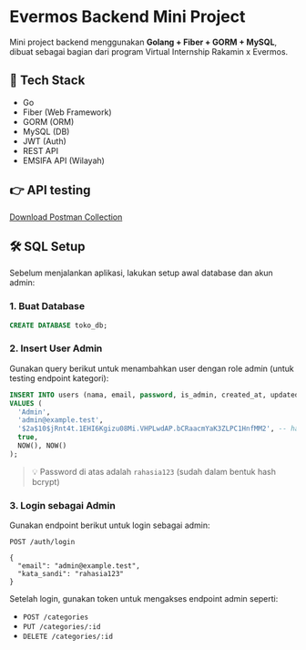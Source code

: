 # Evermos Backend Mini Project

Mini project backend menggunakan **Golang + Fiber + GORM + MySQL**, dibuat sebagai bagian dari program Virtual Internship Rakamin x Evermos.

## 🚀 Tech Stack
- Go 
- Fiber (Web Framework)
- GORM (ORM)
- MySQL (DB)
- JWT (Auth)
- REST API
- EMSIFA API (Wilayah)

## 👉 API testing
[Download Postman Collection](mini-project-evermos/blob/main/Mini%20Project%20Evermos.postman_collection.json)


## 🛠 SQL Setup

Sebelum menjalankan aplikasi, lakukan setup awal database dan akun admin:

### 1. Buat Database
```sql
CREATE DATABASE toko_db;
```

### 2. Insert User Admin

Gunakan query berikut untuk menambahkan user dengan role admin (untuk testing endpoint kategori):

```sql
INSERT INTO users (nama, email, password, is_admin, created_at, updated_at)
VALUES (
  'Admin',
  'admin@example.test',
  '$2a$10$jRnt4t.1EHI6Kgizu08Mi.VHPLwdAP.bCRaacmYaK3ZLPC1HnfMM2', -- hash dari "rahasia123"
  true,
  NOW(), NOW()
);
```

> 💡 Password di atas adalah `rahasia123` (sudah dalam bentuk hash bcrypt)

### 3. Login sebagai Admin

Gunakan endpoint berikut untuk login sebagai admin:

```http
POST /auth/login

{
  "email": "admin@example.test",
  "kata_sandi": "rahasia123"
}
```

Setelah login, gunakan token untuk mengakses endpoint admin seperti:
- `POST /categories`
- `PUT /categories/:id`
- `DELETE /categories/:id`

